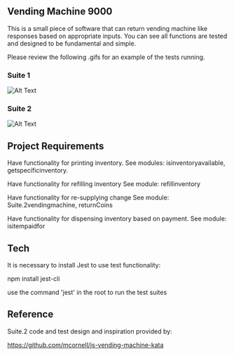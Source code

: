 ## Vending Machine 9000

This is a small piece of software that can return vending machine like responses based on appropriate inputs.
You can see all functions are tested and designed to be fundamental and simple.

Please review the following .gifs for an example of the tests running.

### Suite 1

![Alt Text](https://github.com/NCMoseley/Vending-Machine-9000/blob/master/All%20tests%20Suite%201.gif)

### Suite 2

![Alt Text](https://github.com/NCMoseley/Vending-Machine-9000/blob/master/All%20tests%20Suite%202.gif)

## Project Requirements

Have functionality for printing inventory. See modules: isinventoryavailable, getspecificinventory.

Have functionality for refilling inventory See module: refillinventory

Have functionality for re-supplying change See module: Suite.2vendingmachine, returnCoins

Have functionality for dispensing inventory based on payment. See module: isitempaidfor

## Tech

It is necessary to install Jest to use test functionality:

npm install jest-cli

use the command 'jest' in the root to run the test suites

## Reference

Suite.2 code and test design and inspiration provided by:

https://github.com/mcornell/js-vending-machine-kata
